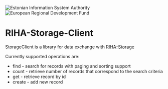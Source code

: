 ![Estonian Information System Authority](https://github.com/e-gov/RIHA-Frontend/raw/master/logo/gov-CVI/lions.png "Estonian Information System Authority") ![European Regional Development Fund](https://github.com/e-gov/RIHA-Frontend/raw/master/logo/EU/EU.png "European Regional Development Fund")

# RIHA-Storage-Client

StorageClient is a library for data exchange with [RIHA-Storage](https://github.com/e-gov/RIHA-Storage)
 
Currently supported operations are:

- find - search for records with paging and sorting support
- count - retrieve number of records that correspond to the search criteria
- get - retrieve record by id
- create - add new record
